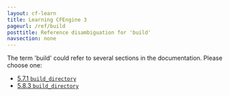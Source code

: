 ```yaml
---
layout: cf-learn
title: Learning CFEngine 3
pageurl: /ref/build
posttitle: Reference disambiguation for 'build'
navsection: none
---
```


The term 'build' could refer to several sections in the documentation. Please choose one:

- [5.7.1 <code>build_directory</code>](https://cfengine.com/manuals/cf3-reference#build_directory-in-knowledge)
- [5.8.3 <code>build_directory</code>](https://cfengine.com/manuals/cf3-reference#build_directory-in-reporter)
